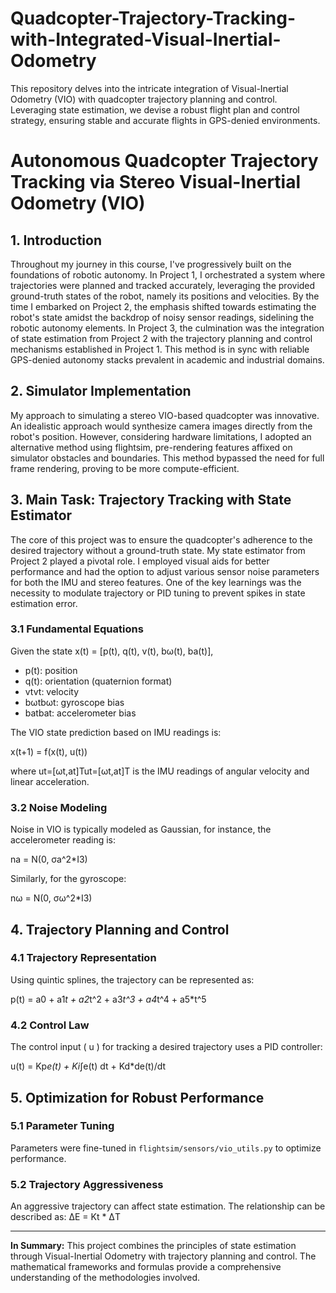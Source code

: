 # Quadcopter-Trajectory-Tracking-with-Integrated-Visual-Inertial-Odometry
This repository delves into the intricate integration of Visual-Inertial Odometry (VIO) with quadcopter trajectory planning and control. Leveraging state estimation, we devise a robust flight plan and control strategy, ensuring stable and accurate flights in GPS-denied environments.

# Autonomous Quadcopter Trajectory Tracking via Stereo Visual-Inertial Odometry (VIO)

## 1. Introduction

Throughout my journey in this course, I've progressively built on the foundations of robotic autonomy. In Project 1, I orchestrated a system where trajectories were planned and tracked accurately, leveraging the provided ground-truth states of the robot, namely its positions and velocities. By the time I embarked on Project 2, the emphasis shifted towards estimating the robot's state amidst the backdrop of noisy sensor readings, sidelining the robotic autonomy elements. In Project 3, the culmination was the integration of state estimation from Project 2 with the trajectory planning and control mechanisms established in Project 1. This method is in sync with reliable GPS-denied autonomy stacks prevalent in academic and industrial domains.

## 2. Simulator Implementation

My approach to simulating a stereo VIO-based quadcopter was innovative. An idealistic approach would synthesize camera images directly from the robot's position. However, considering hardware limitations, I adopted an alternative method using flightsim, pre-rendering features affixed on simulator obstacles and boundaries. This method bypassed the need for full frame rendering, proving to be more compute-efficient.

## 3. Main Task: Trajectory Tracking with State Estimator

The core of this project was to ensure the quadcopter's adherence to the desired trajectory without a ground-truth state. My state estimator from Project 2 played a pivotal role. I employed visual aids for better performance and had the option to adjust various sensor noise parameters for both the IMU and stereo features. One of the key learnings was the necessity to modulate trajectory or PID tuning to prevent spikes in state estimation error.

### 3.1 Fundamental Equations

Given the state x(t) = [p(t), q(t), v(t), bω(t), ba(t)],

- p(t): position
- q(t): orientation (quaternion format)
- vtvt​: velocity
- bωtbωt​: gyroscope bias
- batbat​: accelerometer bias

The VIO state prediction based on IMU readings is:

x(t+1) = f(x(t), u(t))

where ut=[ωt,at]Tut​=[ωt​,at​]T is the IMU readings of angular velocity and linear acceleration.

### 3.2 Noise Modeling

Noise in VIO is typically modeled as Gaussian, for instance, the accelerometer reading is:

na = N(0, σa^2*I3)

Similarly, for the gyroscope:

nω = N(0, σω^2*I3)

## 4. Trajectory Planning and Control

### 4.1 Trajectory Representation

Using quintic splines, the trajectory can be represented as:

p(t) = a0 + a1*t + a2*t^2 + a3*t^3 + a4*t^4 + a5*t^5

### 4.2 Control Law

The control input \( u \) for tracking a desired trajectory uses a PID controller:

u(t) = Kp*e(t) + Ki*∫e(t) dt + Kd*de(t)/dt

## 5. Optimization for Robust Performance

### 5.1 Parameter Tuning

Parameters were fine-tuned in `flightsim/sensors/vio_utils.py` to optimize performance.

### 5.2 Trajectory Aggressiveness

An aggressive trajectory can affect state estimation. The relationship can be described as:
ΔE = Kt * ΔT

---

**In Summary:** This project combines the principles of state estimation through Visual-Inertial Odometry with trajectory planning and control. The mathematical frameworks and formulas provide a comprehensive understanding of the methodologies involved.

